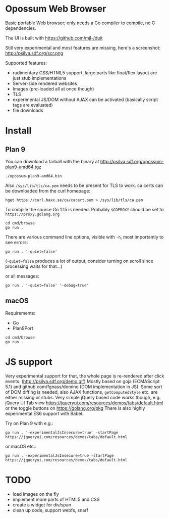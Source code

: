 # Opossum Web Browser

Basic portable Web browser; only needs a Go compiler to compile, no C dependencies.

The UI is built with https://github.com/mjl-/duit

Still very experimental and most features are missing, here's a screenshot: http://psilva.sdf.org/scr.png

Supported features:

- rudimentary CSS/HTML5 support, large parts like float/flex layout are just stub implementations
- Server-side rendered websites
- Images (pre-loaded all at once though)
- TLS
- experimental JS/DOM without AJAX can be activated (basically script tags are evaluated)
- file downloads

# Install

## Plan 9

You can download a tarball with the binary at http://psilva.sdf.org/opossum-plan9-amd64.tgz

```
./opossum-plan9-amd64.bin
```

Also `/sys/lib/tls/ca.pem` needs to be present for TLS to work. ca certs can be downloaded from the curl homepage:

```
hget https://curl.haxx.se/ca/cacert.pem > /sys/lib/tls/ca.pem
```

To compile the source Go 1.15 is needed. Probably `$GOPROXY` should be set to `https://proxy.golang.org`

```
cd cmd/browse
go run .
```

There are various command line options, visible with `-h`, most importantly to see errors:

```
go run . '-quiet=false'
```

(`-quiet=false` produces a lot of output, consider turning on scroll since processing waits for that...)

or all messages:

```
go run . '-quiet=false' '-debug=true'
```

## macOS

Requirements:

- Go
- Plan9Port

```
cd cmd/browse
go run .
```

# JS support

Very experimental support for that, the whole page is re-rendered after click events. (http://psilva.sdf.org/demo.gif) Mostly based on goja (ECMAScript 5.1) and github.com/fgnass/domino (DOM implementation in JS). Some sort of DOM diffing is needed, also AJAX functions, `getComputedStyle` etc. are either missing or stubs. Very simple jQuery based code works though, e.g. jQuery UI Tab view https://jqueryui.com/resources/demos/tabs/default.html or the toggle buttons on https://golang.org/pkg There is also highly experimental ES6 support with Babel.

Try on Plan 9 with e.g.:

```
go run . '-experimentalJsInsecure=true' -startPage https://jqueryui.com/resources/demos/tabs/default.html
```

or macOS etc.:

```
go run . -experimentalJsInsecure=true -startPage https://jqueryui.com/resources/demos/tabs/default.html
```


# TODO

- load images on the fly
- implement more parts of HTML5 and CSS
- create a widget for div/span
- clean up code, support webfs, snarf
